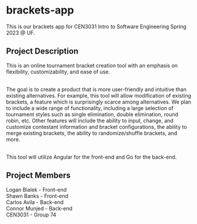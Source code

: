 # brackets-app
This is our brackets app for CEN3031 Intro to Software Engineering Spring 2023 @ UF.

## Project Description
This is an online tournament bracket creation tool with an emphasis on flexibility, customizability, and ease of use. <br /><br />

The goal is to create a product that is more user-friendly and intuitive than existing alternatives. For example, this tool will allow modification of existing brackets, a feature which is surprisingly scarce among alternatives. We plan to include a wide range of functionality, including a large selection of tournament styles such as single elimination, double elimination, round robin, etc. Other features will include the ability to input, change, and customize contestant information and bracket configurations, the ability to merge existing brackets, the ability to randomize/shuffle brackets, and more.<br /><br />

This tool will utilize Angular for the front-end and Go for the back-end.

## Project Members
Logan Bialek - Front-end <br />
Shawn Banks - Front-end <br />
Carlos Avila - Back-end <br />
Connor Munjed - Back-end <br />
CEN3031 - Group 74 <br />

